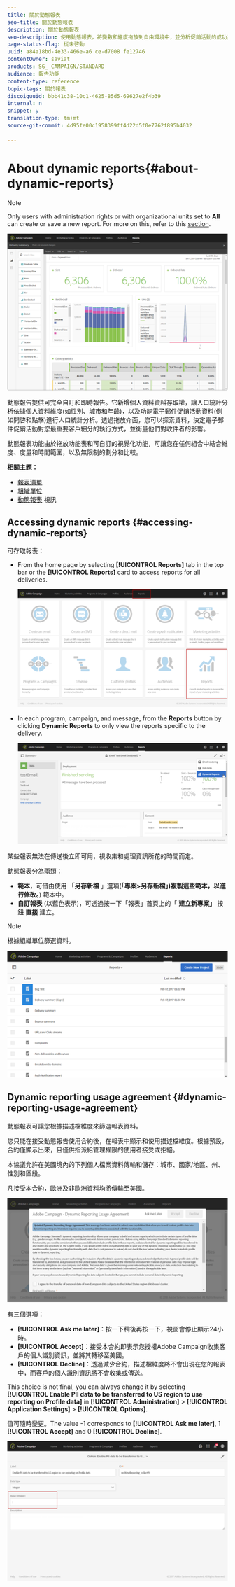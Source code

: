 ```yaml
---
title: 關於動態報表
seo-title: 關於動態報表
description: 關於動態報表
seo-description: 使用動態報表，將變數和維度拖放到自由環境中，並分析促銷活動的成功與否。
page-status-flag: 從未啓動
uuid: a84a18bd-4e33-466e-a6 ce-d7008 fe12746
contentOwner: saviat
products: SG_ CAMPAIGN/STANDARD
audience: 報告功能
content-type: reference
topic-tags: 關於報表
discoiquuid: bbb41c38-10c1-4625-85d5-69627e2f4b39
internal: n
snippet: y
translation-type: tm+mt
source-git-commit: 4d95fe00c1958399ff4d22d5f0e7762f895b4032

---
```



# About dynamic reports{#about-dynamic-reports}

>[!NOTE]
>
>Only users with administration rights or with organizational units set to **All** can create or save a new report. For more on this, refer to this [section](../../administration/using/users-management.md).

![](assets/dynamic_report_intro.png)

動態報告提供可完全自訂和即時報告。它新增個人資料資料存取權，讓人口統計分析依據個人資料維度(如性別、城市和年齡)，以及功能電子郵件促銷活動資料(例如開啓和點擊)進行人口統計分析。透過拖放介面，您可以探索資料，決定電子郵件促銷活動對您最重要客戶細分的執行方式，並衡量他們對收件者的影響。

動態報表功能由於拖放功能表和可自訂的視覺化功能，可讓您在任何組合中結合維度、度量和時間範圍，以及無限制的劃分和比較。


**相關主題：**

* [報表清單](../../reporting/using/defining-the-report-period.md)
* [組織單位](../../administration/using/organizational-units.md)
* [動態報表](https://helpx.adobe.com/campaign/kt/acs/using/acs-creating-a-dynamic-report-feature-video-use.html) 視訊

## Accessing dynamic reports {#accessing-dynamic-reports}

可存取報表：

* From the home page by selecting **[!UICONTROL Reports]** tab in the top bar or the **[!UICONTROL Reports]** card to access reports for all deliveries.

   ![](assets/campaign_reports_access.png)

* In each program, campaign, and message, from the **Reports** button by clicking **Dynamic Reports** to only view the reports specific to the delivery.

   ![](assets/campaign_reports_description.png)

某些報表無法在傳送後立即可用，視收集和處理資訊所花的時間而定。

動態報表分為兩類：

* **範本**，可借由使用 **「另存新檔** 」選項(**「專案&gt;另存新檔」)複製這些範本，以進行修改。**) 範本中。
* **自訂報表** (以藍色表示)，可透過按一下「報表」首頁上的「 **建立新專案」** 按鈕 **直接** 建立。

>[!NOTE]
>
>根據組織單位篩選資料。

![](assets/dynamic_report_overview.png)


## Dynamic reporting usage agreement {#dynamic-reporting-usage-agreement}

動態報表可讓您根據描述檔維度來篩選報表資料。

您只能在接受動態報告使用合約後，在報表中顯示和使用描述檔維度。根據預設，合約僅顯示出來，且僅供指派給管理權限的使用者接受或拒絕。

本協議允許在美國境內的下列個人檔案資料傳輸和儲存：城市、國家/地區、州、性別和區段。

凡接受本合約，歐洲及非歐洲資料均將傳輸至美國。

![](assets/pii_window.png)

有三個選項：

* **[!UICONTROL Ask me later]**：按一下稍後再按一下，視窗會停止顯示24小時。
* **[!UICONTROL Accept]**：接受本合約即表示您授權Adobe Campaign收集客戶的個人識別資訊，並將其轉移至美國。
* **[!UICONTROL Decline]**：透過減少合約，描述檔維度將不會出現在您的報表中，而客戶的個人識別資訊將不會收集或傳送。

This choice is not final, you can always change it by selecting **[!UICONTROL Enable PII data to be transferred to US region to use reporting on Profile data]** in **[!UICONTROL Administration]** &gt; **[!UICONTROL Application Settings]** &gt; **[!UICONTROL Options]**.

值可隨時變更。The value -1 corresponds to **[!UICONTROL Ask me later]**, 1 **[!UICONTROL Accept]** and 0 **[!UICONTROL Decline]**.

![](assets/pii_window_2.png)

